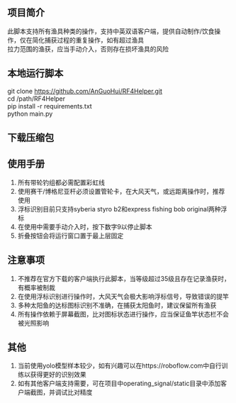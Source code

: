 ## 项目简介
此脚本支持所有渔具种类的操作，支持中英双语客户端，提供自动制作/饮食操作，仅在简化捕获过程的重复操作，如有超过渔具  
拉力范围的渔获，应当手动介入，否则存在损坏渔具的风险
## 本地运行脚本
git clone https://github.com/AnGuoHui/RF4Helper.git  
cd /path/RF4Helper  
pip install -r requirements.txt  
python main.py  
## 下载压缩包

## 使用手册
1. 所有带轮钓组都必需配置彩虹线
2. 使用赛干/博格尼亚杆必须设置管轮卡，在大风天气，或远距离操作时，推荐使用
3. 浮标识别目前只支持syberia styro b2和express fishing bob original两种浮标
4. 在使用中需要手动介入时，按下数字9以停止脚本
5. 折叠按钮会将运行窗口置于最上层固定
## 注意事项
1. 不推荐在官方下载的客户端执行此脚本，当等级超过35级且存在记录渔获时，有概率被制裁
2. 在使用浮标识别进行操作时，大风天气会极大影响浮标信号，导致错误的提竿
3. 多种太阳鱼的达标图标识别不准确，在捕获太阳鱼时，建议保留所有渔获
4. 所有操作依赖于屏幕截图，比对图标状态进行操作，应当保证鱼竿状态栏不会被光照影响
## 其他
1. 当前使用yolo模型样本较少，如有兴趣可以在https://roboflow.com中自行训练以获得更好的识别效果
2. 如有其他客户端支持需要，可在项目中operating_signal/static目录中添加客户端截图，并调试比对精度
